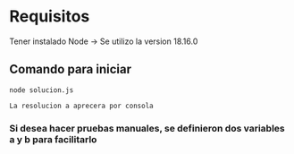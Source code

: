 # Requisitos

Tener instalado Node -> Se utilizo la version 18.16.0

## Comando para iniciar 
    
    node solucion.js

    La resolucion a aprecera por consola

### Si desea hacer pruebas manuales, se definieron dos variables a y b para facilitarlo